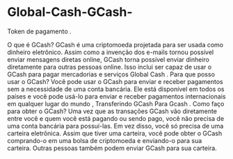 # Global-Cash-GCash-
Token de pagamento .

O que é GCash? GCash é uma criptomoeda projetada para ser usada como dinheiro eletrônico. Assim como a invenção dos e-mails tornou possível enviar mensagens diretas online, GCash torna possível enviar dinheiro diretamente para outras pessoas online. Isso inclui ser capaz de usar o GCash para pagar mercadorias e serviços Global Cash 
.
Para que posso usar o GCash? Você pode usar o GCash para enviar e receber pagamentos sem a necessidade de uma conta bancária. Ele está disponível em todos os países e você pode usá-lo para enviar e receber pagamentos internacionais em qualquer lugar do mundo , Transferindo GCash Para Gcash .
Como faço para obter o GCash? Uma vez que as transações GCash vão diretamente entre você e quem você está pagando ou sendo pago, você não precisa de uma conta bancária para possuí-las. Em vez disso, você só precisa de uma carteira eletrônica. Assim que tiver uma carteira, você pode obter o GCash comprando-o em uma bolsa de criptomoeda e enviando-o para sua carteira. Outras pessoas também podem enviar GCash para sua carteira.
